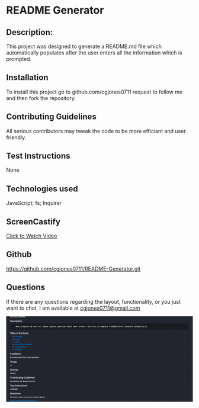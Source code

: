 # README Generator 

## Description:
This project was designed to generate a README.md file which automatically populates after the user enters all the information which is prompted.


## Installation
To install this project go to github.com/cgjones0711 request to follow me and then fork the repository. 

## Contributing Guidelines
All serious contributors may tweak the code to be more efficiant and user friendly.

## Test Instructions
None

## Technologies used
JavaScript;
fs;
Inquirer 

## ScreenCastify
<a href="https://drive.google.com/file/d/1VVOpyhY0n-TQPuC9AHqKCur2JooYmKOk/view?usp=sharing">Click to Watch Video</a>

## Github 
https://github.com/cgjones0711/README-Generator.git

## Questions
If there are any questions regarding the layout, functionality, or you just want to chat, I am available at cgjones0711@gmail.com

<img src="./screenshot.png" alt="screenshot">
    